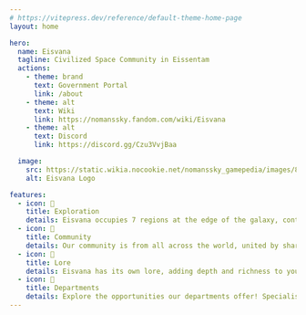 ```yaml
---
# https://vitepress.dev/reference/default-theme-home-page
layout: home

hero:
  name: Eisvana
  tagline: Civilized Space Community in Eissentam
  actions:
    - theme: brand
      text: Government Portal
      link: /about
    - theme: alt
      text: Wiki
      link: https://nomanssky.fandom.com/wiki/Eisvana
    - theme: alt
      text: Discord
      link: https://discord.gg/Czu3VvjBaa

  image:
    src: https://static.wikia.nocookie.net/nomanssky_gamepedia/images/8/85/Eisvana_Logo.png
    alt: Eisvana Logo

features:
  - icon: 🔭
    title: Exploration
    details: Eisvana occupies 7 regions at the edge of the galaxy, containing over 3000 star systems!
  - icon: 👫
    title: Community
    details: Our community is from all across the world, united by shared interests and diverse perspectives!
  - icon: 📖
    title: Lore
    details: Eisvana has its own lore, adding depth and richness to your experience. It is also open to contributions!
  - icon: 🏢
    title: Departments
    details: Explore the opportunities our departments offer! Specialise in a field of your interest, such as building or wiki documentation.
---
```


<style>
:root {
  --vp-home-hero-image-background-image: radial-gradient(circle, #720099, #280033);
  --vp-home-hero-image-filter: blur(44px);
}
</style>
